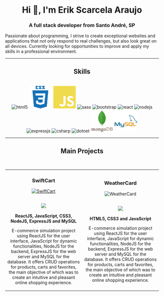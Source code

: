 <h1 align="center">Hi 👋, I'm Erik Scarcela Araujo</h1>
<h3 align="center">A full stack developer from Santo André, SP</h3>

Passionate about programming, I strive to create exceptional websites and applications that not only respond to real challenges, but also look great on all devices.
Currently looking for opportunities to improve and apply my skills in a professional environment.

<hr>

<h2 align="center">Skills</h2>
<br>
<div align="center">
  <img src="https://icongr.am/devicon/html5-original-wordmark.svg?size=128&color=currentColor" alt="html5" width="75" height="75"/> 
  <img src="https://raw.githubusercontent.com/devicons/devicon/1119b9f84c0290e0f0b38982099a2bd027a48bf1/icons/css3/css3-plain-wordmark.svg" alt="css3" width="75" height="75"/>
  <img src="https://raw.githubusercontent.com/devicons/devicon/1119b9f84c0290e0f0b38982099a2bd027a48bf1/icons/javascript/javascript-plain.svg" alt="javascript" width="75" height="75"/>
  <img src="https://cdn.jsdelivr.net/gh/devicons/devicon@latest/icons/sass/sass-original.svg" alt="sass" width="75" height="75"  />
  <img src="https://cdn.jsdelivr.net/gh/devicons/devicon@latest/icons/bootstrap/bootstrap-original-wordmark.svg" alt="bootstrap" width="75" height="75" />
  <img src="https://cdn.jsdelivr.net/gh/devicons/devicon@latest/icons/react/react-original-wordmark.svg" alt="react" width="75" height="75" />
  <img src="https://icongr.am/devicon/nodejs-original.svg?size=128&color=currentColor" alt="nodejs" width="75" height="75" />
  <img src="https://cdn.jsdelivr.net/gh/devicons/devicon@latest/icons/express/express-original.svg" alt="expressjs" width="75" height="75" />
  <img src="https://icongr.am/devicon/csharp-original.svg?size=128&color=currentColor" alt="csharp" width="75" height="75" />
  <img src="https://cdn.jsdelivr.net/gh/devicons/devicon@latest/icons/dotnetcore/dotnetcore-original.svg" alt="dotnet" width="75" height="75" />
  <img src="https://raw.githubusercontent.com/devicons/devicon/master/icons/mongodb/mongodb-original-wordmark.svg" alt="mongodb" width="75" height="75"/> 
  <img src="https://raw.githubusercontent.com/devicons/devicon/master/icons/mysql/mysql-original-wordmark.svg" alt="mysql" width="75" height="75"/> 
</div>

<hr>

<h2 align="center">Main Projects</h2>
<br>

<div align="center">
  <table>
    <tr>
      <td width="50%">
        <h3 align="center">SwiftCart</h3>
        <div align="center">
          <a href="https://weather-card-app-silk.vercel.app/" target="_blank">
            <img src="https://live.staticflickr.com/65535/53833277034_6c36d81c07_h.jpg" height="300" alt="SwiftCart"/>
          </a>
          <br><br>
          <p>
            <a href="https://github.com/erikscar/swift-cart" target="_blank">
              <img src="https://img.shields.io/badge/Repo-lightgrey?style=for-the-badge&logo=github"/>
            </a>
          </p>
          <p><strong>ReactJS, JavaScript, CSS3, NodeJS, ExpressJS and MySQL</strong></p>
          <p>
            E-commerce simulation project using ReactJS for the user interface, JavaScript for dynamic functionalities, NodeJS for the backend, ExpressJS for the web server and MySQL for the database. It offers CRUD operations for products, carts and favorites, the main objective of which was to create an intuitive and pleasant online shopping experience.
          </p>
        </div>
      </td>
      <td width="50%">
        <h3 align="center">WeatherCard</h3>
        <div align="center">
          <img src="https://live.staticflickr.com/65535/53832053417_f312820db6_h.jpg" height="300" alt="WeatherCard"/>
          <br><br>
          <p>
            <a href="https://github.com/erikscar/weather-card-app" target="_blank">
              <img src="https://img.shields.io/badge/Repo-lightgrey?style=for-the-badge&logo=github"/>
            </a>
          </p>
          <p><strong>HTML5, CSS3 and JavaScript</strong></p>
          <p>
            E-commerce simulation project using ReactJS for the user interface, JavaScript for dynamic functionalities, NodeJS for the backend, ExpressJS for the web server and MySQL for the database. It offers CRUD operations for products, carts and favorites, the main objective of which was to create an intuitive and pleasant online shopping experience.
          </p>
        </div>
      </td>
    </tr>
  </table>
</div>
